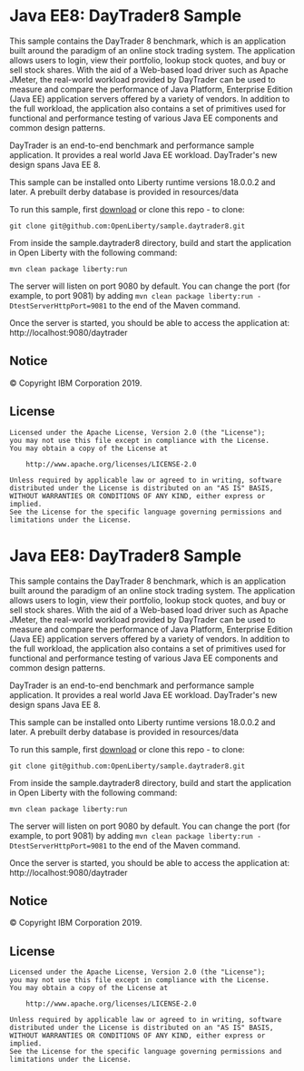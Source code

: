 # Java EE8: DayTrader8 Sample

This sample contains the DayTrader 8 benchmark, which is an application built around the paradigm of an online stock trading system. The application allows users to login, view their portfolio, lookup stock quotes, and buy or sell stock shares. With the aid of a Web-based load driver such as Apache JMeter, the real-world workload provided by DayTrader can be used to measure and compare the performance of Java Platform, Enterprise Edition (Java EE) application servers offered by a variety of vendors. In addition to the full workload, the application also contains a set of primitives used for functional and performance testing of various Java EE components and common design patterns.

DayTrader is an end-to-end benchmark and performance sample application. It provides a real world Java EE workload. DayTrader's new design spans Java EE 8.

This sample can be installed onto Liberty runtime versions 18.0.0.2 and later. A prebuilt derby database is provided in resources/data


To run this sample, first [download](https://github.com/OpenLiberty/sample.daytrader8/archive/master.zip) or clone this repo - to clone:
```
git clone git@github.com:OpenLiberty/sample.daytrader8.git
```

From inside the sample.daytrader8 directory, build and start the application in Open Liberty with the following command:
```
mvn clean package liberty:run
```

The server will listen on port 9080 by default.  You can change the port (for example, to port 9081) by adding `mvn clean package liberty:run -DtestServerHttpPort=9081` to the end of the Maven command.

Once the server is started, you should be able to access the application at:
http://localhost:9080/daytrader



## Notice

© Copyright IBM Corporation 2019.

## License

```text
Licensed under the Apache License, Version 2.0 (the "License");
you may not use this file except in compliance with the License.
You may obtain a copy of the License at

    http://www.apache.org/licenses/LICENSE-2.0

Unless required by applicable law or agreed to in writing, software
distributed under the License is distributed on an "AS IS" BASIS,
WITHOUT WARRANTIES OR CONDITIONS OF ANY KIND, either express or implied.
See the License for the specific language governing permissions and
limitations under the License.
````

# Java EE8: DayTrader8 Sample

This sample contains the DayTrader 8 benchmark, which is an application built around the paradigm of an online stock trading system. The application allows users to login, view their portfolio, lookup stock quotes, and buy or sell stock shares. With the aid of a Web-based load driver such as Apache JMeter, the real-world workload provided by DayTrader can be used to measure and compare the performance of Java Platform, Enterprise Edition (Java EE) application servers offered by a variety of vendors. In addition to the full workload, the application also contains a set of primitives used for functional and performance testing of various Java EE components and common design patterns.

DayTrader is an end-to-end benchmark and performance sample application. It provides a real world Java EE workload. DayTrader's new design spans Java EE 8.

This sample can be installed onto Liberty runtime versions 18.0.0.2 and later. A prebuilt derby database is provided in resources/data


To run this sample, first [download](https://github.com/OpenLiberty/sample.daytrader8/archive/master.zip) or clone this repo - to clone:
```
git clone git@github.com:OpenLiberty/sample.daytrader8.git
```

From inside the sample.daytrader8 directory, build and start the application in Open Liberty with the following command:
```
mvn clean package liberty:run
```

The server will listen on port 9080 by default.  You can change the port (for example, to port 9081) by adding `mvn clean package liberty:run -DtestServerHttpPort=9081` to the end of the Maven command.

Once the server is started, you should be able to access the application at:
http://localhost:9080/daytrader



## Notice

© Copyright IBM Corporation 2019.

## License

```text
Licensed under the Apache License, Version 2.0 (the "License");
you may not use this file except in compliance with the License.
You may obtain a copy of the License at

    http://www.apache.org/licenses/LICENSE-2.0

Unless required by applicable law or agreed to in writing, software
distributed under the License is distributed on an "AS IS" BASIS,
WITHOUT WARRANTIES OR CONDITIONS OF ANY KIND, either express or implied.
See the License for the specific language governing permissions and
limitations under the License.
````
